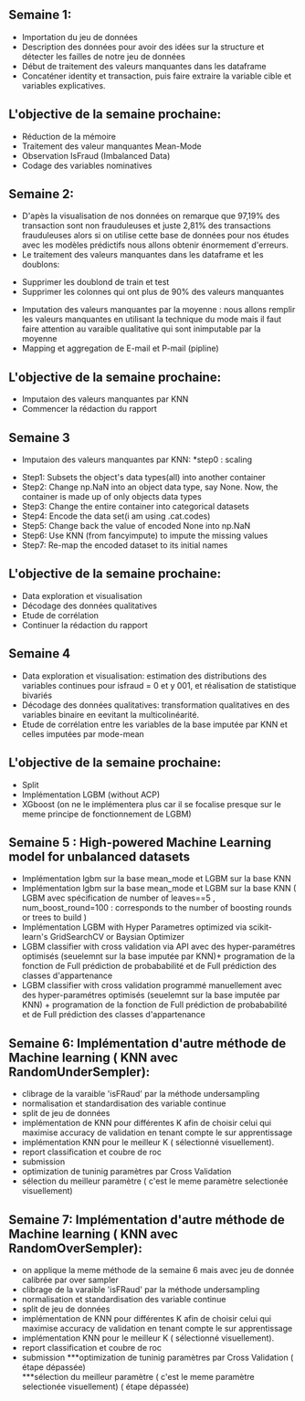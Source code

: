 ## Semaine 1:
- Importation du jeu de données
- Description des données pour avoir des idées sur la structure et détecter les failles de notre jeu de données
- Début de traitement des valeurs manquantes dans les dataframe
- Concaténer identity et transaction, puis faire extraire la variable cible et variables explicatives.

## L'objective de la semaine prochaine:
- Réduction de la mémoire
- Traitement des valeur manquantes Mean-Mode
- Observation IsFraud (Imbalanced Data)
- Codage des variables nominatives

## Semaine 2:
- D'apès la visualisation de nos données on remarque que 97,19% des transaction sont non frauduleuses et juste 2,81% des transactions frauduleuses alors si on utilise cette base de données pour nos études avec les modèles prédictifs nous allons obtenir énormement d'erreurs.
- Le traitement des valeurs manquantes dans les dataframe et les doublons:
 * Supprimer les doublond de train et test
 * Supprimer les colonnes qui ont plus de 90% des valeurs manquantes
 - Imputation des valeurs manquantes par la moyenne : nous allons remplir les valeurs manquantes en utilisant la technique du mode mais il faut faire attention au varaible qualitative qui sont inimputable par la moyenne
 -  Mapping et aggregation de E-mail et P-mail (pipline)

## L'objective de la semaine prochaine:
- Imputaion des valeurs manquantes par KNN 
- Commencer la rédaction du rapport

## Semaine 3
- Imputaion des valeurs manquantes par KNN:
*step0 : scaling 
* Step1: Subsets the object's data types(all) into another container
* Step2: Change np.NaN into an object data type, say None. Now, the container is made up of only objects data types
* Step3: Change the entire container into categorical datasets
* Step4: Encode the data set(i am using .cat.codes)
* Step5: Change back the value of encoded None into np.NaN
* Step6: Use KNN (from fancyimpute) to impute the missing values
* Step7: Re-map the encoded dataset to its initial names

## L'objective de la semaine prochaine:
- Data exploration et visualisation
- Décodage des données qualitatives
- Etude de corrélation  
 - Continuer la rédaction du rapport 
 
## Semaine 4
- Data exploration et visualisation: estimation des distributions des variables continues pour isfraud = 0 et y 001, et réalisation de statistique bivariés
- Décodage des données qualitatives: transformation qualitatives en des variables binaire en eevitant la multicolinéarité.
- Etude de corrélation entre les variables de la base imputée par KNN et celles imputées par mode-mean

## L'objective de la semaine prochaine:
- Split
- Implémentation LGBM (without ACP)
- XGboost (on ne le implémentera plus car il se focalise presque sur le meme principe de fonctionnement de LGBM)

## Semaine 5 : High-powered Machine Learning model for unbalanced datasets
- Implémentation lgbm sur la base mean_mode et LGBM sur la base KNN
- Implémentation lgbm sur la base mean_mode et LGBM sur la base KNN  ( LGBM avec spécification de number of leaves==5 , num_boost_round=100 : corresponds to the number of boosting rounds or trees to build )
- Implémentation LGBM with Hyper Parametres optimized via scikit-learn's GridSearchCV or Baysian Optimizer 
- LGBM classifier with cross validation via API avec des hyper-paramétres optimisés (seuelemnt sur la base imputée par KNN)+ programation de la fonction de Full prédiction de probababilité et de Full prédiction des classes d'appartenance
- LGBM classifier with cross validation programmé manuellement avec des hyper-paramétres optimisés (seuelemnt sur la base imputée par KNN) + programation de la fonction de Full prédiction de probababilité et de Full prédiction des classes d'appartenance

## Semaine 6: Implémentation d'autre méthode de Machine learning ( KNN avec RandomUnderSempler):
 - clibrage de la varaible 'isFRaud' par la méthode undersampling
 - normalisation et standardisation des variable continue 
 - split de jeu de données
 - implémentation de KNN pour différentes K afin de choisir celui qui maximise accuracy de validation en tenant compte le sur    apprentissage 
 - implémentation KNN pour le meilleur K ( sélectionné visuellement).
 - report classification et coubre de roc
 - submission
 - optimization de tuninig paramètres par Cross Validation  
 - sélection du meilleur paramètre ( c'est le meme paramètre selectionée visuellement)
 ##  Semaine 7: Implémentation d'autre méthode de Machine learning ( KNN avec RandomOverSempler):
 - on applique la meme méthode de la semaine 6 mais avec jeu de donnée calibrée par over sampler
 - clibrage de la varaible 'isFRaud' par la méthode undersampling
 - normalisation et standardisation des variable continue 
 - split de jeu de données
 - implémentation de KNN pour différentes K afin de choisir celui qui maximise accuracy de validation en tenant compte le sur    apprentissage 
 - implémentation KNN pour le meilleur K ( sélectionné visuellement).
 - report classification et coubre de roc
 - submission
 ***optimization de tuninig paramètres par Cross Validation ( étape dépassée)  
 ***sélection du meilleur paramètre ( c'est le meme paramètre selectionée visuellement) ( étape dépassée)
